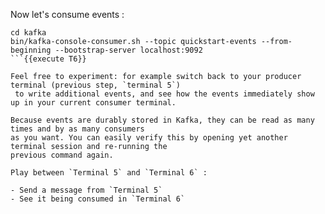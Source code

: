 Now let's consume events :

```
cd kafka
bin/kafka-console-consumer.sh --topic quickstart-events --from-beginning --bootstrap-server localhost:9092
```{{execute T6}}

Feel free to experiment: for example switch back to your producer terminal (previous step, `terminal 5`)
 to write additional events, and see how the events immediately show up in your current consumer terminal.

Because events are durably stored in Kafka, they can be read as many times and by as many consumers
as you want. You can easily verify this by opening yet another terminal session and re-running the
previous command again.

Play between `Terminal 5` and `Terminal 6` :

- Send a message from `Terminal 5`
- See it being consumed in `Terminal 6`